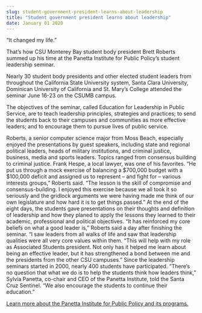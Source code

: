 ```yaml
---
slug: student-government-president-learns-about-leadership
title: "Student government president learns about leadership"
date: January 01 2020
---
```


 
<p>“It changed my life.”</p>
<p>
  That’s how CSU Monterey Bay student body president Brett Roberts summed up his
  time at the Panetta Institute for Public Policy’s student leadership seminar.
</p>
<p>
  Nearly 30 student body presidents and other elected student leaders from
  throughout the California State University system, Santa Clara University,
  Dominican University of California and St. Mary’s College attended the seminar
  June 16-23 on the CSUMB campus.
</p>
<p>
  The objectives of the seminar, called Education for Leadership in Public
  Service, are to teach leadership principles, strategies and practices; to send
  the students back to their campuses and communities as more effective leaders;
  and to encourage them to pursue lives of public service.
</p>
<p>
  Roberts, a senior computer science major from Moss Beach, especially enjoyed
  the presentations by guest speakers, including state and regional political
  leaders, heads of military institutions, and criminal justice, business, media
  and sports leaders. Topics ranged from consensus building to criminal justice.
  Frank Hespe, a local lawyer, was one of his favorites. “He put us through a
  mock exercise of balancing a $700,000 budget with a $100,000 deficit and
  assigned us to represent – and fight for – various interests groups,” Roberts
  said. “The lesson is the skill of compromise and consensus-building. I enjoyed
  this exercise because we all took it so seriously and the gridlock arguments
  we were having made me think of our own legislature and how hard it is to get
  things passed.” At the end of the eight days, the students gave presentations
  on their thoughts and definition of leadership and how they planed to apply
  the lessons they learned to their academic, professional and political
  objectives. “It has reinforced my core beliefs on what a good leader is,”
  Roberts said a day after finishing the seminar. “I saw leaders from all walks
  of life and saw that leadership qualities were all very core values within
  them. “This will help with my role as Associated Students president. Not only
  has it helped me learn about being an effective leader, but it has
  strengthened a bond between me and the presidents from the other CSU
  campuses.” Since the leadership seminars started in 2000, nearly 400 students
  have participated. “There’s no question that what we do is to help the
  students think how leaders think,” Sylvia Panetta, co-chair and CEO of the
  Panetta Institute, told the Santa Cruz Sentinel. “We also encourage the
  students to continue their education.”
</p>
<p>
  <a href="https://www.panettainstitute.org/about-us/"
    >Learn more about the Panetta Institute for Public Policy and its
    programs.</a
  >
</p>
<p></p>
 
